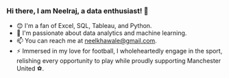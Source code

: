 ### Hi there, I am Neelraj, a data enthusiast! 👋

<!--
**Neelk12/Neelk12** is a ✨ _special_ ✨ repository because its `README.md` (this file) appears on your GitHub profile.

Here are some ideas to get you started:

- 🔭 I’m currently working on ...
- 🌱 I’m currently learning ...
- 👯 I’m looking to collaborate on ...
- 🤔 I’m looking for help with ...
- 💬 Ask me about ...
- 📫 How to reach me: ...
- 😄 Pronouns: ...
- ⚡ Fun fact: ...
-->


- 😊 I'm a fan of Excel, SQL, Tableau, and Python.
- 🌱 I'm passionate about data analytics and machine learning.
- 📫 You can reach me at neelkhawale@gmail.com.
- ⚡ Immersed in my love for football, I wholeheartedly engage in the sport, relishing every opportunity to play while proudly supporting Manchester United :soccer:.
